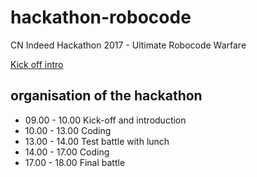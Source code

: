# hackathon-robocode
CN Indeed Hackathon 2017 - Ultimate Robocode Warfare

[Kick off intro](roboIntro.html)

## organisation of the hackathon
* 09.00 - 10.00 Kick-off and introduction
* 10.00 - 13.00 Coding
* 13.00 - 14.00 Test battle with lunch
* 14.00 - 17.00 Coding
* 17.00 - 18.00 Final battle
